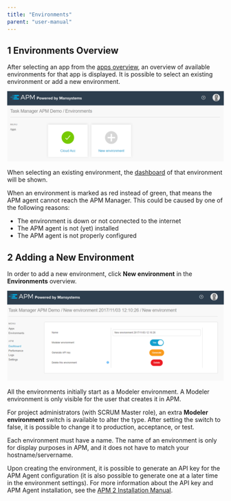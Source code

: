 ```yaml
---
title: "Environments"
parent: "user-manual"
---
```


## 1 Environments Overview

After selecting an app from the [apps overview](apps), an overview of available environments for that app is displayed. It is possible to select an existing environment or add a new environment.

![](attachments/environments.png)

When selecting an existing environment, the [dashboard](dashboard) of that environment will be shown.

When an environment is marked as red instead of green, that means the APM agent cannot reach the APM Manager. This could be caused by one of the following reasons:

* The environment is down or not connected to the internet
* The APM agent is not (yet) installed
* The APM agent is not properly configured

## 2 Adding a New Environment

In order to add a new environment, click **New environment** in the **Environments** overview.

![](attachments/new_environment.png)

All the environments initially start as a Modeler environment. A Modeler environment is only visible for the user that creates it in APM.

For project administrators (with SCRUM Master role), an extra **Modeler environment** switch is available to alter the type. After setting the switch to false, it is possible to change it to production, acceptance, or test.

Each environment must have a name. The name of an environment is only for display purposes in APM, and it does not have to match your hostname/servername.

Upon creating the environment, it is possible to generate an API key for the APM Agent configuration (it is also possible to generate one at a later time in the environment settings). For more information about the API key and APM Agent installation, see the [APM 2 Installation Manual](../../installation-guide/ig-2/installation-2).
